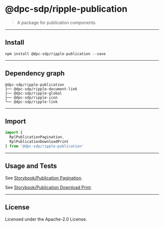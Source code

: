 # @dpc-sdp/ripple-publication

> A package for publication components.

--------------------------------------------------------------------------------

## Install

```shell
npm install @dpc-sdp/ripple-publication --save
```

--------------------------------------------------------------------------------

## Dependency graph

```shell
@dpc-sdp/ripple-publication
├── @dpc-sdp/ripple-document-link
├── @dpc-sdp/ripple-global
├── @dpc-sdp/ripple-icon
└── @dpc-sdp/ripple-link
```

--------------------------------------------------------------------------------

## Import

```js
import {
  RplPublicationPagination,
  RplPublicationDownloadPrint
} from '@dpc-sdp/ripple-publication'
```

--------------------------------------------------------------------------------

## Usage and Tests

See [Storybook/Publication Pagination](https://ripple.sdp.vic.gov.au/?selectedKind=Organisms/Publication&selectedStory=Publication%20Pagination).

See [Storybook/Publication Download Print](https://ripple.sdp.vic.gov.au/?selectedKind=Organisms/Publication&selectedStory=Publication%20Download%20Print).

--------------------------------------------------------------------------------

## License

Licensed under the Apache-2.0 License.
